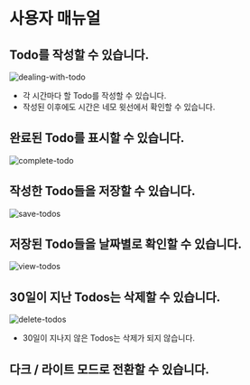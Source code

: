 # 사용자 매뉴얼

## Todo를 작성할 수 있습니다.

![dealing-with-todo](./assets/dealing-with-todo.gif)

-   각 시간마다 할 Todo를 작성할 수 있습니다.
-   작성된 이후에도 시간은 네모 윗선에서 확인할 수 있습니다.

## 완료된 Todo를 표시할 수 있습니다.

![complete-todo](./assets/complete-todo.gif)

## 작성한 Todo들을 저장할 수 있습니다.

![save-todos](./assets/save-todos.gif)

## 저장된 Todo들을 날짜별로 확인할 수 있습니다.

![view-todos](./assets/view-todos.gif)

## 30일이 지난 Todos는 삭제할 수 있습니다.

![delete-todos](./assets/delete-todos.gif)

-   30일이 지나지 않은 Todos는 삭제가 되지 않습니다.

## 다크 / 라이트 모드로 전환할 수 있습니다.
